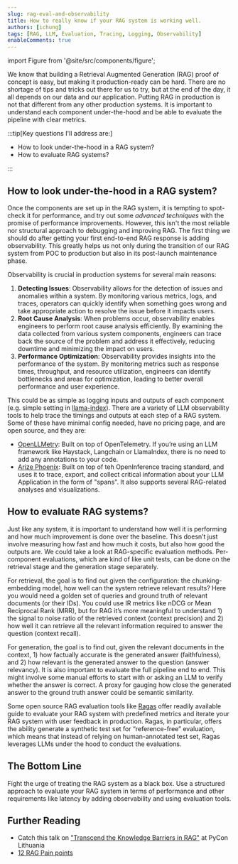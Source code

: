 ```yaml
---
slug: rag-eval-and-observability
title: How to really know if your RAG system is working well.
authors: [ichung]
tags: [RAG, LLM, Evaluation, Tracing, Logging, Observability]
enableComments: true
---
```


import Figure from '@site/src/components/figure';

We know that building a Retrieval Augmented Generation (RAG) proof of concept is easy, but making it production-ready can be hard. There are no shortage of tips and tricks out there for us to try, but at the end of the day, it all depends on our data and our application. Putting RAG in production is not that different from any other production systems. It is important to understand each component under-the-hood and be able to evaluate the pipeline with clear metrics. 

:::tip[Key questions I'll address are:]

- How to look under-the-hood in a RAG system?
- How to evaluate RAG systems?

:::

<!-- truncate -->

## How to look under-the-hood in a RAG system?
Once the components are set up in the RAG system, it is tempting to spot-check it for performance, and try out some _advanced techniques_ with the promise of performance improvements. However, this isn't the most reliable nor structural approach to debugging and improving RAG. The first thing we should do after getting your first end-to-end RAG response is adding observability. This greatly helps us not only during the transition of our RAG system from POC to production but also in its post-launch maintenance phase.

Observability is crucial in production systems for several main reasons:
1. **Detecting Issues**: Observability allows for the detection of issues and anomalies within a system. By monitoring various metrics, logs, and traces, operators can quickly identify when something goes wrong and take appropriate action to resolve the issue before it impacts users.
2. **Root Cause Analysis**: When problems occur, observability enables engineers to perform root cause analysis efficiently. By examining the data collected from various system components, engineers can trace back the source of the problem and address it effectively, reducing downtime and minimizing the impact on users.
3. **Performance Optimization**: Observability provides insights into the performance of the system. By monitoring metrics such as response times, throughput, and resource utilization, engineers can identify bottlenecks and areas for optimization, leading to better overall performance and user experience.

This could be as simple as logging inputs and outputs of each component (e.g. simple setting in [llama-index](https://docs.llamaindex.ai/en/stable/module_guides/observability/#simple-llm-inputsoutputs)). There are a variety of LLM observability tools to help trace the timings and outputs at each step of a RAG system. Some of these have minimal config needed, have no pricing page, and are open source, and they are:
- [OpenLLMetry](https://github.com/traceloop/openllmetry): Built on top of OpenTelemetry. If you’re using an LLM framework like Haystack, Langchain or LlamaIndex, there is no need to add any annotations to your code.
- [Arize Phoenix](https://github.com/Arize-ai/phoenix): Built on top of teh OpenInference tracing standard, and uses it to trace, export, and collect critical information about your LLM Application in the form of "spans". It also supports several RAG-related analyses and visualizations.

## How to evaluate RAG systems?
Just like any system, it is important to understand how well it is performing and how much improvement is done over the baseline. This doesn’t just involve measuring how fast and how much it costs, but also how good the outputs are. We could take a look at RAG-specific evaluation methods. Per-component evaluations, which are kind of like unit tests, can be done on the retrieval stage and the generation stage separately. 

For retrieval, the goal is to find out given the configuration: the chunking-embedding model, how well can the system retrieve relevant results? Here you would need a golden set of queries and ground truth of relevant documents (or their IDs).  You could use IR metrics like nDCG or Mean Reciprocal Rank (MRR), but for RAG it’s more meaningful to understand 1) the signal to noise ratio of the retrieved context (context precision) and 2) how well it can retrieve all the relevant information required to answer the question (context recall). 

For generation, the goal is to find out, given the relevant documents in the context, 1) how factually accurate is the generated answer (faithfulness), and 2) how relevant is the generated answer to the question (answer relevancy). It is also important to evaluate the full pipeline end to end. This might involve some manual efforts to start with or asking an LLM to verify whether the answer is correct. A proxy for gauging how close the generated answer to the ground truth answer could be semantic similarity. 

Some open source RAG evaluation tools like [Ragas](https://github.com/explodinggradients/ragas) offer readily available guide to evaluate your RAG system with predefined metrics and iterate your RAG system with user feedback in production. Ragas, in particular, offers the ability generate a synthetic test set for “reference-free” evaluation, which means that instead of relying on human-annotated test set, Ragas leverages LLMs under the hood to conduct the evaluations.


## The Bottom Line
Fight the urge of treating the RAG system as a black box. Use a structured approach to evaluate your RAG system in terms of performance and other requirements like latency by adding observability and using evaluation tools. 

## Further Reading
- Catch this talk on ["Transcend the Knowledge Barriers in RAG"](https://pycon.lt/2024/talks/HFXHRV) at PyCon Lithuania
- [12 RAG Pain points](https://towardsdatascience.com/12-rag-pain-points-and-proposed-solutions-43709939a28c)
